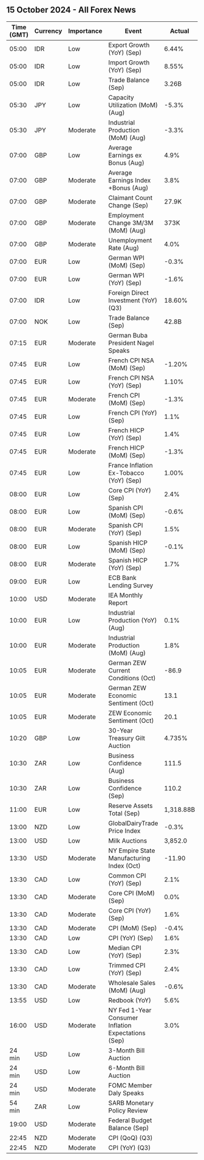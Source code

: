 ## 15 October 2024 - All Forex News

| Time (GMT) | Currency | Importance | Event | Actual | Forecast | Previous |
|------|----------|------------|-------|--------|----------|----------|
| 05:00 | IDR | Low | Export Growth (YoY) (Sep) | 6.44% | 8.00% | 6.56% |
| 05:00 | IDR | Low | Import Growth (YoY) (Sep) | 8.55% | 11.80% | 9.46% |
| 05:00 | IDR | Low | Trade Balance (Sep) | 3.26B | 2.83B | 2.78B |
| 05:30 | JPY | Low | Capacity Utilization (MoM) (Aug) | -5.3% |  | 2.5% |
| 05:30 | JPY | Moderate | Industrial Production (MoM) (Aug) | -3.3% | -3.3% | -3.3% |
| 07:00 | GBP | Low | Average Earnings ex Bonus (Aug) | 4.9% | 4.9% | 5.1% |
| 07:00 | GBP | Moderate | Average Earnings Index +Bonus (Aug) | 3.8% | 3.8% | 4.1% |
| 07:00 | GBP | Moderate | Claimant Count Change (Sep) | 27.9K | 20.2K | 0.3K |
| 07:00 | GBP | Moderate | Employment Change 3M/3M (MoM) (Aug) | 373K | 250K | 265K |
| 07:00 | GBP | Moderate | Unemployment Rate (Aug) | 4.0% | 4.1% | 4.1% |
| 07:00 | EUR | Low | German WPI (MoM) (Sep) | -0.3% | 0.2% | -0.8% |
| 07:00 | EUR | Low | German WPI (YoY) (Sep) | -1.6% |  | -1.1% |
| 07:00 | IDR | Low | Foreign Direct Investment (YoY) (Q3) | 18.60% |  | 16.60% |
| 07:00 | NOK | Low | Trade Balance (Sep) | 42.8B |  | 63.4B |
| 07:15 | EUR | Moderate | German Buba President Nagel Speaks |  |  |  |
| 07:45 | EUR | Low | French CPI NSA (MoM) (Sep) | -1.20% |  | -1.20% |
| 07:45 | EUR | Low | French CPI NSA (YoY) (Sep) | 1.10% |  | 1.20% |
| 07:45 | EUR | Moderate | French CPI (MoM) (Sep) | -1.3% | -1.2% | 0.5% |
| 07:45 | EUR | Low | French CPI (YoY) (Sep) | 1.1% | 1.2% | 1.8% |
| 07:45 | EUR | Low | French HICP (YoY) (Sep) | 1.4% | 1.5% | 1.5% |
| 07:45 | EUR | Moderate | French HICP (MoM) (Sep) | -1.3% | -1.2% | 1.2% |
| 07:45 | EUR | Low | France Inflation Ex-Tobacco (YoY) (Sep) | 1.00% |  | 1.70% |
| 08:00 | EUR | Low | Core CPI (YoY) (Sep) | 2.4% | 2.4% | 2.7% |
| 08:00 | EUR | Low | Spanish CPI (MoM) (Sep) | -0.6% | -0.6% | 0.0% |
| 08:00 | EUR | Moderate | Spanish CPI (YoY) (Sep) | 1.5% | 1.5% | 2.3% |
| 08:00 | EUR | Low | Spanish HICP (MoM) (Sep) | -0.1% | -0.1% | 0.0% |
| 08:00 | EUR | Moderate | Spanish HICP (YoY) (Sep) | 1.7% | 1.7% | 2.4% |
| 09:00 | EUR | Low | ECB Bank Lending Survey |  |  |  |
| 10:00 | USD | Moderate | IEA Monthly Report |  |  |  |
| 10:00 | EUR | Low | Industrial Production (YoY) (Aug) | 0.1% | -1.0% | -2.1% |
| 10:00 | EUR | Moderate | Industrial Production (MoM) (Aug) | 1.8% | 1.8% | -0.5% |
| 10:05 | EUR | Moderate | German ZEW Current Conditions (Oct) | -86.9 | -84.5 | -84.5 |
| 10:05 | EUR | Moderate | German ZEW Economic Sentiment (Oct) | 13.1 | 10.2 | 3.6 |
| 10:05 | EUR | Moderate | ZEW Economic Sentiment (Oct) | 20.1 | 16.9 | 9.3 |
| 10:20 | GBP | Low | 30-Year Treasury Gilt Auction | 4.735% |  | 4.329% |
| 10:30 | ZAR | Low | Business Confidence (Aug) | 111.5 |  | 109.1 |
| 10:30 | ZAR | Low | Business Confidence (Sep) | 110.2 |  | 111.5 |
| 11:00 | EUR | Low | Reserve Assets Total (Sep) | 1,318.88B |  | 1,288.39B |
| 13:00 | NZD | Low | GlobalDairyTrade Price Index | -0.3% |  | 1.2% |
| 13:00 | USD | Low | Milk Auctions | 3,852.0 |  | 3,851.0 |
| 13:30 | USD | Moderate | NY Empire State Manufacturing Index (Oct) | -11.90 | 3.40 | 11.50 |
| 13:30 | CAD | Low | Common CPI (YoY) (Sep) | 2.1% | 2.1% | 1.9% |
| 13:30 | CAD | Moderate | Core CPI (MoM) (Sep) | 0.0% |  | -0.1% |
| 13:30 | CAD | Moderate | Core CPI (YoY) (Sep) | 1.6% |  | 1.5% |
| 13:30 | CAD | Moderate | CPI (MoM) (Sep) | -0.4% | -0.2% | -0.2% |
| 13:30 | CAD | Low | CPI (YoY) (Sep) | 1.6% | 1.8% | 2.0% |
| 13:30 | CAD | Low | Median CPI (YoY) (Sep) | 2.3% | 2.3% | 2.3% |
| 13:30 | CAD | Low | Trimmed CPI (YoY) (Sep) | 2.4% | 2.4% | 2.4% |
| 13:30 | CAD | Moderate | Wholesale Sales (MoM) (Aug) | -0.6% | -1.1% | 0.3% |
| 13:55 | USD | Low | Redbook (YoY) | 5.6% |  | 5.4% |
| 16:00 | USD | Moderate | NY Fed 1-Year Consumer Inflation Expectations (Sep) | 3.0% |  | 3.0% |
| 24 min | USD | Low | 3-Month Bill Auction |  |  | 4.550% |
| 24 min | USD | Low | 6-Month Bill Auction |  |  | 4.305% |
| 24 min | USD | Moderate | FOMC Member Daly Speaks |  |  |  |
| 54 min | ZAR | Low | SARB Monetary Policy Review |  |  |  |
| 19:00 | USD | Moderate | Federal Budget Balance (Sep) |  | 61.0B | -380.0B |
| 22:45 | NZD | Moderate | CPI (QoQ) (Q3) |  | 0.7% | 0.4% |
| 22:45 | NZD | Moderate | CPI (YoY) (Q3) |  | 2.2% | 3.3% |
